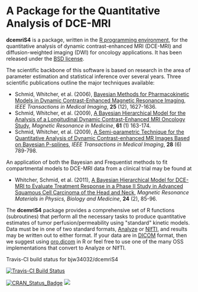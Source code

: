 # A Package for the Quantitative Analysis of DCE-MRI

**dcemriS4** is a package, written in the <a href="http://www.r-project.org/">R programming environment</a>, for the quantitative analysis of dynamic contrast-enhanced MRI (DCE-MRI) and diffusion-weighted imaging (DWI) for oncology applications. It has been released under the <a href="http://www.opensource.org/licenses/bsd-license.php">BSD license</a>.

The scientific backbone of this software is based on research in the area of parameter estimation and statistical inference over several years. Three scientific publications outline the major techniques available:

* Schmid, Whitcher, et al. (2006), <a href="http://dx.doi.org/10.1109/TMI.2006.884210">Bayesian Methods for Pharmacokinetic Models in Dynamic Contrast-Enhanced Magnetic Resonance Imaging</a>, *IEEE Transactions in Medical Imaging*, **25** (12), 1627-1636.
* Schmid, Whitcher, et al. (2009), <a href="http://dx.doi.org/10.1002/mrm.21807">A Bayesian Hierarchical Model for the Analysis of a Longitudinal Dynamic Contrast-Enhanced MRI Oncology Study</a>, *Magnetic Resonance in Medicine*, **61** (1) 163-174.
* Schmid, Whitcher, et al. (2009), <a href="http://dx.doi.org/10.1109/TMI.2008.2007326">A Semi-parametric Technique for the Quantitative Analysis of Dynamic Contrast-enhanced MR Images Based on Bayesian P-splines</a>, *IEEE Transactions in Medical Imaging*, **28** (6) 789-798. 

An application of both the Bayesian and Frequentist methods to fit compartmental models to DCE-MRI data from a clinical trial may be found at

* Whitcher, Schmid, et al. (2011), <a href="http://dx.doi.org/10.1007/s10334-010-0238-3">A Bayesian Hierarchical Model for DCE-MRI to Evaluate Treatment Response in a Phase II Study in Advanced Squamous Cell Carcinoma of the Head and Neck</a>, *Magnetic Resonance Materials in Physics, Biology and Medicine*, **24** (2), 85-96.

The **dcemriS4** package provides a comprehensive set of R functions (subroutines) that perform all the necessary tasks to produce quantitative estimates of tumor perfusion/permeability using "standard" kinetic models. Data must be in one of two standard formats,	<a href="http://www.mayo.edu/bir/PDF/ANALYZE75.pdf">Analyze</a> or <a href="http://nifti.nimh.nih.gov/">NIfTI</a>, and results may be written out to either format.  If your data are in <a href="http://medical.nema.org">DICOM</a> format, then we suggest using <a href="https://github.com/bjw34032/oro.dicom">oro.dicom</a> in R or feel free to use one of the many OSS implementations that convert to Analyze or NIfTI.

Travis-CI build status for bjw34032/dcemriS4

[![Travis-CI Build Status](https://travis-ci.org/bjw34032/dcemriS4.svg?branch=master)](https://travis-ci.org/bjw34032/dcemriS4)

[![CRAN_Status_Badge](http://www.r-pkg.org/badges/version/dcemriS4)](http://cran.rstudio.com/web/packages/dcemriS4/index.html)
[![](http://cranlogs.r-pkg.org/badges/grand-total/dcemriS4)](http://cran.rstudio.com/web/packages/dcemriS4/index.html)
